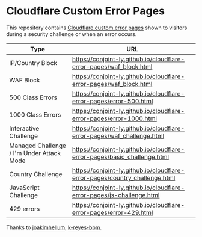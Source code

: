 # Cloudflare Custom Error Pages

This repository contains [Cloudflare custom error pages](https://developers.cloudflare.com/support/more-dashboard-apps/cloudflare-custom-pages/configuring-custom-pages-error-and-challenge/) shown to visitors during a security challenge or when an error occurs.

| Type                   | URL                                                                         |
|-----------------------|-----------------------------------------------------------------------------|
| IP/Country Block | https://conjoint-ly.github.io/cloudflare-error-pages/waf_block.html         |
| WAF Block | https://conjoint-ly.github.io/cloudflare-error-pages/waf_block.html         |
| 500 Class Errors | https://conjoint-ly.github.io/cloudflare-error-pages/error-500.html         |
| 1000 Class Errors | https://conjoint-ly.github.io/cloudflare-error-pages/error-1000.html        |
| Interactive Challenge | https://conjoint-ly.github.io/cloudflare-error-pages/waf_challenge.html     |
| Managed Challenge / I'm Under Attack Mode | https://conjoint-ly.github.io/cloudflare-error-pages/basic_challenge.html   |
| Country Challenge | https://conjoint-ly.github.io/cloudflare-error-pages/country_challenge.html |
| JavaScript Challenge | https://conjoint-ly.github.io/cloudflare-error-pages/js-challenge.html      |
| 429 errors | https://conjoint-ly.github.io/cloudflare-error-pages/error-429.html         |


Thanks to [joakimhellum](https://github.com/joakimhellum), [k-reyes-bbm](https://github.com/k-reyes-bbm/cloudflare-error-pages).